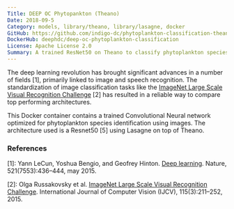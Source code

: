 ```yaml
---
Title: DEEP OC Phytopankton (Theano)
Date: 2018-09-5
Category: models, library/theano, library/lasagne, docker
GitHub: https://github.com/indigo-dc/phytoplankton-classification-theano
DockerHub: deephdc/deep-oc-phytoplankton-classification
License: Apache License 2.0
Summary: A trained ResNet50 on Theano to classify phytoplankton species.
---
```


The deep learning revolution has brought significant advances in a number of
fields [1], primarily linked to image and speech recognition. The
standardization of image classification tasks like the [ImageNet Large Scale
Visual Recognition Challenge](http://www.image-net.org/challenges/LSVRC/) [2]
has resulted in a reliable way to compare top performing architectures.

This Docker container contains a trained Convolutional Neural network optimized
for phytoplankton species identification using images. The architecture used is a Resnet50 [5]
using Lasagne on top of Theano.

### References

[1]: Yann LeCun, Yoshua Bengio, and Geofrey Hinton. [Deep learning](https://www.cs.toronto.edu/~hinton/absps/NatureDeepReview.pdf). Nature, 521(7553):436–444, may 2015.

[2]: Olga Russakovsky et al. [ImageNet Large Scale Visual Recognition Challenge](https://arxiv.org/abs/1409.0575). International Journal of Computer Vision (IJCV), 115(3):211–252, 2015.
